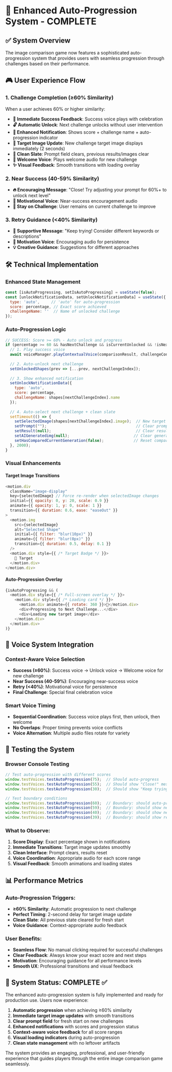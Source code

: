 # 🎯 Enhanced Auto-Progression System - COMPLETE

## ✅ System Overview

The image comparison game now features a sophisticated auto-progression system that provides users with seamless progression through challenges based on their performance.

## 🎮 User Experience Flow

### 1. **Challenge Completion (≥60% Similarity)**
When a user achieves 60% or higher similarity:

- **🎉 Immediate Success Feedback**: Success voice plays with celebration
- **🔓 Automatic Unlock**: Next challenge unlocks without user intervention
- **📢 Enhanced Notification**: Shows score + challenge name + auto-progression indicator
- **🎯 Target Image Update**: New challenge target image displays immediately (2 seconds)
- **🧹 Clean Slate**: Prompt field clears, previous results/images clear
- **🎵 Welcome Voice**: Plays welcome audio for new challenge
- **✨ Visual Feedback**: Smooth transitions with loading overlay

### 2. **Near Success (40-59% Similarity)**
- **🔥 Encouraging Message**: "Close! Try adjusting your prompt for 60%+ to unlock next level"
- **🎵 Motivational Voice**: Near-success encouragement audio
- **🔄 Stay on Challenge**: User remains on current challenge to improve

### 3. **Retry Guidance (<40% Similarity)**
- **💪 Supportive Message**: "Keep trying! Consider different keywords or descriptions"
- **🎵 Motivation Voice**: Encouraging audio for persistence
- **💡 Creative Guidance**: Suggestions for different approaches

## 🛠️ Technical Implementation

### Enhanced State Management
```javascript
const [isAutoProgressing, setIsAutoProgressing] = useState(false);
const [unlockNotificationData, setUnlockNotificationData] = useState({
  type: 'auto',     // 'auto' for auto-progression
  score: percentage, // Exact score achieved
  challengeName: ''  // Name of unlocked challenge
});
```

### Auto-Progression Logic
```javascript
// SUCCESS: Score >= 60% - Auto unlock and progress
if (percentage >= 60 && hasNextChallenge && isCurrentUnlocked && !isNextAlreadyUnlocked) {
  // 1. Play success voice
  await voiceManager.playContextualVoice(comparisonResult, challengeContext);
  
  // 2. Auto-unlock next challenge
  setUnlockedShapes(prev => [...prev, nextChallengeIndex]);
  
  // 3. Show enhanced notification
  setUnlockNotificationData({
    type: 'auto',
    score: percentage,
    challengeName: shapes[nextChallengeIndex].name
  });
  
  // 4. Auto-select next challenge + clean slate
  setTimeout(() => {
    setSelectedImage(shapes[nextChallengeIndex].image);  // New target
    setPrompt("");                                       // Clear prompt
    setResult(null);                                     // Clear results
    setAIGeneratedimg(null);                            // Clear generated image
    setHasComparedCurrentGeneration(false);             // Reset comparison flag
  }, 2000);
}
```

### Visual Enhancements

#### Target Image Transitions
```javascript
<motion.div 
  className="image-display"
  key={selectedImage} // Force re-render when selectedImage changes
  initial={{ opacity: 0, y: 20, scale: 0.9 }}
  animate={{ opacity: 1, y: 0, scale: 1 }}
  transition={{ duration: 0.6, ease: "easeOut" }}
>
  <motion.img 
    src={selectedImage} 
    alt="Selected Shape"
    initial={{ filter: "blur(10px)" }}
    animate={{ filter: "blur(0px)" }}
    transition={{ duration: 0.5, delay: 0.1 }}
  />
  <motion.div style={{ /* Target Badge */ }}>
    🎯 Target
  </motion.div>
</motion.div>
```

#### Auto-Progression Overlay
```javascript
{isAutoProgressing && (
  <motion.div style={{ /* Full-screen overlay */ }}>
    <motion.div style={{ /* Loading card */ }}>
      <motion.div animate={{ rotate: 360 }}>🎯</motion.div>
      <div>Progressing to Next Challenge...</div>
      <div>Loading new target image</div>
    </motion.div>
  </motion.div>
)}
```

## 🎵 Voice System Integration

### Context-Aware Voice Selection
- **Success (≥60%)**: Success voice → Unlock voice → Welcome voice for new challenge
- **Near Success (40-59%)**: Encouraging near-success voice
- **Retry (<40%)**: Motivational voice for persistence
- **Final Challenge**: Special final celebration voice

### Smart Voice Timing
- **Sequential Coordination**: Success voice plays first, then unlock, then welcome
- **No Overlaps**: Proper timing prevents voice conflicts
- **Voice Alternation**: Multiple audio files rotate for variety

## 🧪 Testing the System

### Browser Console Testing
```javascript
// Test auto-progression with different scores
window.testVoices.testAutoProgression(75);  // Should auto-progress
window.testVoices.testAutoProgression(55);  // Should show "Close!" message
window.testVoices.testAutoProgression(30);  // Should show "Keep trying!" message

// Test boundary conditions
window.testVoices.testAutoProgression(60);  // Boundary: should auto-progress
window.testVoices.testAutoProgression(59);  // Boundary: should show near-success
window.testVoices.testAutoProgression(40);  // Boundary: should show near-success
window.testVoices.testAutoProgression(39);  // Boundary: should show retry guidance
```

### What to Observe:
1. **Score Display**: Exact percentage shown in notifications
2. **Immediate Transitions**: Target image updates smoothly
3. **Clean Interface**: Prompt clears, results reset
4. **Voice Coordination**: Appropriate audio for each score range
5. **Visual Feedback**: Smooth animations and loading states

## 📊 Performance Metrics

### Auto-Progression Triggers:
- **≥60% Similarity**: Automatic progression to next challenge
- **Perfect Timing**: 2-second delay for target image update
- **Clean Slate**: All previous state cleared for fresh start
- **Voice Guidance**: Context-appropriate audio feedback

### User Benefits:
- **Seamless Flow**: No manual clicking required for successful challenges
- **Clear Feedback**: Always know your exact score and next steps
- **Motivation**: Encouraging guidance for all performance levels
- **Smooth UX**: Professional transitions and visual feedback

## 🎯 System Status: COMPLETE ✅

The enhanced auto-progression system is fully implemented and ready for production use. Users now experience:

1. **Automatic progression** when achieving ≥60% similarity
2. **Immediate target image updates** with smooth transitions
3. **Clear prompt field** for fresh start on new challenges
4. **Enhanced notifications** with scores and progression status
5. **Context-aware voice feedback** for all score ranges
6. **Visual loading indicators** during auto-progression
7. **Clean state management** with no leftover artifacts

The system provides an engaging, professional, and user-friendly experience that guides players through the entire image comparison game seamlessly.
